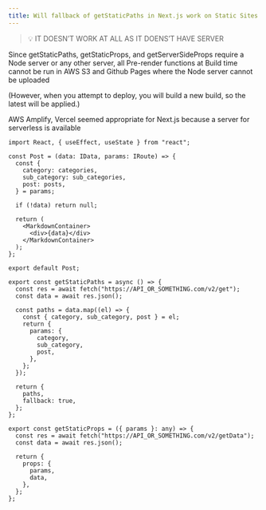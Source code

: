 ```yaml
---
title: Will fallback of getStaticPaths in Next.js work on Static Sites like S3 or Github Pages?
---
```


> 💡 IT DOESN’T WORK AT ALL AS IT DOENS’T HAVE SERVER

Since getStaticPaths, getStaticProps, and getServerSideProps require a Node server or any other server, all Pre-render functions at Build time cannot be run in AWS S3 and Github Pages where the Node server cannot be uploaded

(However, when you attempt to deploy, you will build a new build, so the latest will be applied.)

AWS Amplify, Vercel seemed appropriate for Next.js because a server for serverless is available

```tsx
import React, { useEffect, useState } from "react";

const Post = (data: IData, params: IRoute) => {
  const {
    category: categories,
    sub_category: sub_categories,
    post: posts,
  } = params;

  if (!data) return null;

  return (
    <MarkdownContainer>
      <div>{data}</div>
    </MarkdownContainer>
  );
};

export default Post;

export const getStaticPaths = async () => {
  const res = await fetch("https://API_OR_SOMETHING.com/v2/get");
  const data = await res.json();

  const paths = data.map((el) => {
    const { category, sub_category, post } = el;
    return {
      params: {
        category,
        sub_category,
        post,
      },
    };
  });

  return {
    paths,
    fallback: true,
  };
};

export const getStaticProps = ({ params }: any) => {
  const res = await fetch("https://API_OR_SOMETHING.com/v2/getData");
  const data = await res.json();

  return {
    props: {
      params,
      data,
    },
  };
};
```
